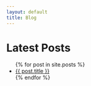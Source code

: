 ```yaml
---
layout: default
title: Blog
---
```

<h1>Latest Posts</h1>

<ul>
  {% for post in site.posts %}
    <li>
      <a href="{{ "t" | append: post.url }}">{{ post.title }}</a>
    </li>
  {% endfor %}
</ul>
